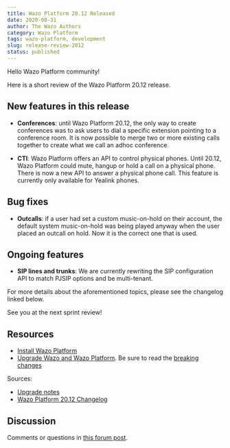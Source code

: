 ```yaml
---
title: Wazo Platform 20.12 Released
date: 2020-08-31
author: The Wazo Authors
category: Wazo Platform
tags: wazo-platform, development
slug: release-review-2012
status: published
---
```


Hello Wazo Platform community!

Here is a short review of the Wazo Platform 20.12 release.

## New features in this release

* **Conferences**: until Wazo Platform 20.12, the only way to create conferences was to ask users to dial a specific extension pointing to a conference room. It is now possible to merge two or more existing calls together to create what we call an adhoc conference.

* **CTI**: Wazo Platform offers an API to control physical phones. Until 20.12, Wazo Platform could mute, hangup or hold a call on a physical phone. There is now a new API to answer a physical phone call. This feature is currently only available for Yealink phones.

## Bug fixes

* **Outcalls**: if a user had set a custom music-on-hold on their account, the default system music-on-hold was being played anyway when the user placed an outcall on hold. Now it is the correct one that is used.

## Ongoing features

* **SIP lines and trunks**: We are currently rewriting the SIP configuration API to match PJSIP options and be multi-tenant.


For more details about the aforementioned topics, please see the changelog linked below.

See you at the next sprint review!

## Resources

* [Install Wazo Platform](/use-cases)
* [Upgrade Wazo and Wazo Platform](/uc-doc/upgrade/). Be sure to read the [breaking changes](/uc-doc/upgrade/upgrade_notes#20-12)

Sources:

* [Upgrade notes](/uc-doc/upgrade/upgrade_notes#20-12)
* [Wazo Platform 20.12 Changelog](https://wazo-dev.atlassian.net/issues/?jql=project%3DWAZO%20AND%20fixVersion%3D20.12)

## Discussion

Comments or questions in [this forum post](https://wazo-platform.discourse.group/t/blog-wazo-platform-20-12-released).
